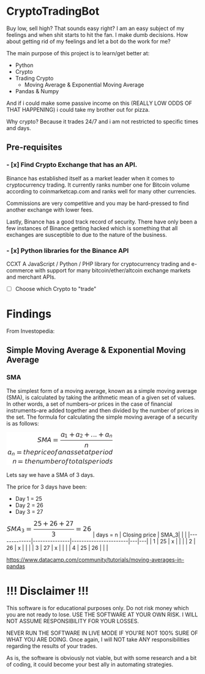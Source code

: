 # CryptoTradingBot
Buy low, sell high? That sounds easy right? 
I am an easy subject of my feelings and when shit starts to hit the fan. I make dumb decisions. How about getting rid of my feelings and let a bot do the work for me? 

The main purpose of this project is to learn/get better at:
- Python
- Crypto
- Trading Crypto 
    - Moving Average & Exponential Moving Average
- Pandas & Numpy

And if i could make some passive income on this (REALLY LOW ODDS OF THAT HAPPENING) i could take my brother out for pizza. 

Why crypto? Because it trades 24/7 and i am not restricted to specific times and days. 
## Pre-requisites
### - [x] Find Crypto Exchange that has an API.

Binance has established itself as a market leader when it comes to cryptocurrency trading. It currently ranks number one for Bitcoin volume according to coinmarketcap.com and ranks well for many other currencies.

Commissions are very competitive and you may be hard-pressed to find another exchange with lower fees.

Lastly, Binance has a good track record of security. There have only been a few instances of Binance getting hacked which is something that all exchanges are susceptible to due to the nature of the business.

### - [x] Python libraries for the Binance API
CCXT A JavaScript / Python / PHP library for cryptocurrency trading and e-commerce with support for many bitcoin/ether/altcoin exchange markets and merchant APIs.

- [ ] Choose which Crypto to "trade"


# Findings
From Investopedia:
## Simple Moving Average & Exponential Moving Average

### SMA
The simplest form of a moving average, known as a simple moving average (SMA), is calculated by taking the arithmetic mean of a given set of values. In other words, a set of numbers–or prices in the case of financial instruments–are added together and then divided by the number of prices in the set. The formula for calculating the simple moving average of a security is as follows:

![SMA](./images/sma.png)

Lets say we have a SMA of 3 days. 

The price for 3 days have been:
- Day 1 = 25
- Day 2 = 26
- Day 3 = 27

![SMA](./images/sma_3.png)
| days = n  | Closing price | SMA_3|   |   |
|-------------|---------------|-----------------------|---|---|
| 1           | 25            | x                         |   |   |
| 2           | 26            | x                         |   |   |
| 3           | 27            | x                         |   |   |
| 4           | 25            | 26                       |   |   |

https://www.datacamp.com/community/tutorials/moving-averages-in-pandas

# !!! Disclaimer !!!

This software is for educational purposes only. Do not risk money which you are not ready to lose. USE THE SOFTWARE AT YOUR OWN RISK. I WILL NOT ASSUME RESPONSIBILITY FOR YOUR LOSSES.

NEVER RUN THE SOFTWARE IN LIVE MODE IF YOU'RE NOT 100% SURE OF WHAT YOU ARE DOING. Once again, I will NOT take ANY responsibilities regarding the results of your trades.

As is, the software is obviously not viable, but with some research and a bit of coding, it could become your best ally in automating strategies.

